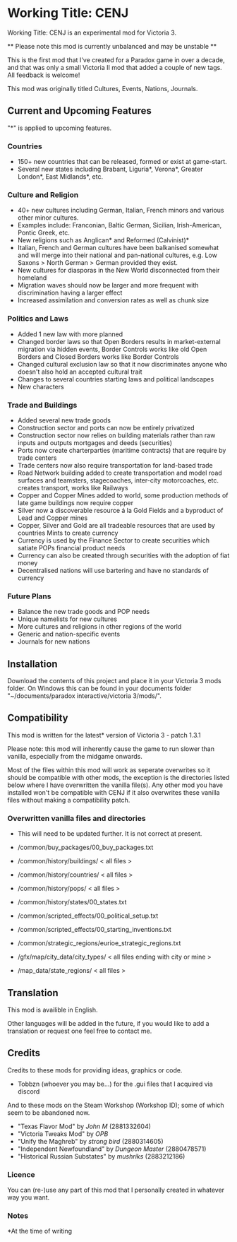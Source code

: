 # Working Title: CENJ

Working Title: CENJ is an experimental mod for Victoria 3.

** Please note this mod is currently unbalanced and may be unstable **

This is the first mod that I've created for a Paradox game in over a decade, and that was only a small Victoria II mod that added a couple of new tags. All feedback is welcome!

This mod was originally titled Cultures, Events, Nations, Journals.

## Current and Upcoming Features

"*" is applied to upcoming features.

### Countries

- 150+ new countries that can be released, formed or exist at game-start.
- Several new states including Brabant, Liguria*, Verona*, Greater London*, East Midlands*, etc.

### Culture and Religion

- 40+ new cultures including German, Italian, French minors and various other minor cultures.
- Examples include: Franconian, Baltic German, Sicilian, Irish-American, Pontic Greek, etc.
- New religions such as Anglican* and Reformed (Calvinist)*
- Italian, French and German cultures have been balkanised somewhat and will merge into their national and pan-national cultures, e.g. Low Saxons > North German > German provided they exist.
- New cultures for diasporas in the New World disconnected from their homeland
- Migration waves should now be larger and more frequent with discrimination having a larger effect
- Increased assimilation and conversion rates as well as chunk size

### Politics and Laws

- Added 1 new law with more planned
- Changed border laws so that Open Borders results in market-external migration via hidden events, Border Controls works like old Open Borders and Closed Borders works like Border Controls
- Changed cultural exclusion law so that it now discriminates anyone who doesn't also hold an accepted cultural trait
- Changes to several countries starting laws and political landscapes
- New characters

### Trade and Buildings

- Added several new trade goods
- Construction sector and ports can now be entirely privatized
- Construction sector now relies on building materials rather than raw inputs and outputs mortgages and deeds (securities)
- Ports now create charterparties (maritime contracts) that are require by trade centers
- Trade centers now also require transportation for land-based trade
- Road Network building added to create transportation and model road surfaces and teamsters, stagecoaches, inter-city motorcoaches, etc. creates transport, works like Railways
- Copper and Copper Mines added to world, some production methods of late game buildings now require copper
- Silver now a discoverable resource á la Gold Fields and a byproduct of Lead and Copper mines
- Copper, Silver and Gold are all tradeable resources that are used by countries Mints to create currency
- Currency is used by the Finance Sector to create securities which satiate POPs financial product needs
- Currency can also be created through securities with the adoption of fiat money
- Decentralised nations will use bartering and have no standards of currency

### Future Plans

- Balance the new trade goods and POP needs
- Unique namelists for new cultures
- More cultures and religions in other regions of the world
- Generic and nation-specific events
- Journals for new nations

## Installation

Download the contents of this project and place it in your Victoria 3 mods folder. On Windows this can be found in your documents folder "~/documents/paradox interactive/victoria 3/mods/".

## Compatibility

This mod is written for the latest* version of Victoria 3 - patch 1.3.1

Please note: this mod will inherently cause the game to run slower than vanilla, especially from the midgame onwards.

Most of the files within this mod will work as seperate overwrites so it should be compatible with other mods, the exception is the directories listed below where I have overwritten the vanilla file(s). Any other mod you have installed won't be compatible with CENJ if it also overwrites these vanilla files without making a compatibility patch.

### Overwritten vanilla files and directories

- This will need to be updated further. It is not correct at present.

- /common/buy_packages/00_buy_packages.txt
- /common/history/buildings/ < all files >
- /common/history/countries/ < all files >
- /common/history/pops/ < all files >
- /common/history/states/00_states.txt
- /common/scripted_effects/00_political_setup.txt
- /common/scripted_effects/00_starting_inventions.txt
- /common/strategic_regions/eurioe_strategic_regions.txt
- /gfx/map/city_data/city_types/ < all files ending with city or mine >
- /map_data/state_regions/ < all files >

## Translation

This mod is availible in English.

Other languages will be added in the future, if you would like to add a translation or request one feel free to contact me. 

## Credits

Credits to these mods for providing ideas, graphics or code.

- Tobbzn (whoever you may be...) for the .gui files that I acquired via discord

And to these mods on the Steam Workshop (Workshop ID); some of which seem to be abandoned now.

- "Texas Flavor Mod" by *John M* (2881332604)
- "Victoria Tweaks Mod" by *OPB*
- "Unify the Maghreb" by *strong bird* (2880314605)
- "Independent Newfoundland" by *Dungeon Master* (2880478571)
- "Historical Russian Substates" by *mushriks* (2883212186)

### Licence

You can (re-)use any part of this mod that I personally created in whatever way you want.

### Notes

*At the time of writing
